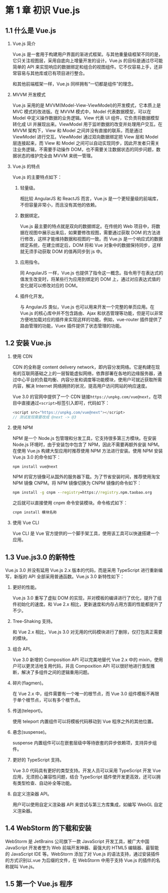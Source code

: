 # 第 1 章 初识 Vue.js

## 1.1 什么是 Vue.js

1. Vue.js 简介

   Vue.js 是一套用于构建用户界面的渐进式框架。与其他重量级框架不同的是，它只关注视图层，采用自底向上增量开发的设计。Vue.js 的目标是通过尽可能简单的 API 来实现响应的数据绑定和组合的视图组件。它不仅容易上手，还非常容易与其他库或已有项目进行整合。

   和其他前端框架一样，Vue.js 同样拥有“一切都是组件”的理念。

2. MVVM 开发模式

   Vue.js 采用的是 MVVM(Model-View-ViewModel)的开发模式，它本质上是 MVC 模式的改进版。在 MVVM 模式中，Model 代表数据模型，可以在 Model 中定义操作数据的业务逻辑。View 代表 UI 组件，它负责将数据模型转化成 UI 并展现出来。ViewModel 用于监听数据的改变并处理用户交互。在 MVVM 架构下，View 和 Model 之间并没有直接的联系，而是通过 ViewModel 进行交互。ViewModel 通过双向数据绑定把 View 层和 Model 层连接起来，而 View 和 Model 之间可以自动实现同步，因此开发者只需关注业务逻辑，不需要手动操作 DOM，也不需要关注数据状态的同步问题，数据状态的维护完全由 MVVM 来统一管理。

3. Vue.js 的特点

   Vue.js 的主要特点如下：

   1. 轻量级。

      相比较 AngularJS 和 ReactJS 而言，Vue.js 是一个更轻量级的前端库，不但容量非常小，而且没有其他的依赖。

   2. 数据绑定。

      Vue.js 最主要的特点就是双向的数据绑定。在传统的 Web 项目中，将数据在视图中展示出来后，如果要修改视图，需要通过获取 DOM 的方法进行修改，这样才能维持数据和视图的一致。而 Vue.js 是一个响应式的数据绑定系统，在建立绑定后，DOM 将和 Vue 对象中的数据保持同步，这样就无须手动获取 DOM 的值再同步到 js 中。

   3. 应用指令。

      同 AngularJS 一样，Vue.js 也提供了指令这一概念。指令用于在表达式的值发生改变时，将某些行为应用到绑定的 DOM 上，通过对应表达式值的变化就可以修改对应的 DOM。

   4. 插件化开发。

      与 AngularJS 类似，Vue.js 也可以用来开发一个完整的单页应用。在 Vue.js 的核心库中并不包含路由、Ajax 和状态管理等功能，但是可以非常方便地加载对应的插件来实现这样的功能。例如，vue-router 插件提供了路由管理的功能，Vuex 插件提供了状态管理的功能。

## 1.2 安装 Vue.js

1. 使用 CDN

   CDN 的全称是 content delivery network，即内容分发网络。它是构建在现有的互联网基础之上的一层智能虚拟网络，依靠部署在各地的边缘服务器，通过中心平台的负载均衡、内容分发和调度等功能模块，使用户可就近获取所需内容，解决 Internet 网络拥挤的状况，提高用户访问网站的响应速度。

   Vue 3.0 的官网中提供了一个 CDN 链接`https://unpkg.com/vue@next`​，在项目中直接通过`<script>`标签引入即可，代码如下：

   ```js
   <script src="https://unpkg.com/vue@next"></script>
   // 测试发现需要改成 @next -> @3
   ```

2. 使用 NPM

   NPM 是一个 Node.js 包管理和分发工具，它支持很多第三方模块。在安装 Node.js 环境时，由于安装包中包含了 NPM，因此不需要再额外安装 NPM。在使用 Vue.js 构建大型应用时推荐使用 NPM 方法进行安装。使用 NPM 安装 Vue.js 3.0 的命令如下：

   ```cmd
   npm install vue@next
   ```

   NPM 的官方镜像可从国外的服务器下载。为了节省安装时间，推荐使用淘宝 NPM 镜像 CNPM。将 NPM 镜像切换为 CNPM 镜像的命令如下：

   ```cmd
   npm install -g cnpm --registry=https://registry.npm.taobao.org
   ```

   之后就可以直接使用 cnpm 命令安装模块。命令格式如下：

   ```cmd
   cnpm install 模块名称
   ```

3. 使用 Vue CLI

   Vue CLI 是 Vue 官方提供的一个脚手架工具，使用该工具可以快速搭建一个应用。

## 1.3 Vue.js3.0 的新特性

Vue.js 3.0 并没有延用 Vue.js 2.x 版本的代码，而是采用 TypeScript 进行重新编写，新版的 API 全部采用普通函数。Vue.js 3.0 新特性如下：

1. 更好的性能。

   Vue.js 3.0 重写了虚拟 DOM 的实现，并对模板的编译进行了优化，提升了组件初始化的速度。和 Vue 2.x 相比，更新速度和内存占用方面的性能都提升了不少。

2. Tree-Shaking 支持。

   和 Vue 2.x 相比，Vue.js 3.0 对无用的代码模块进行了删除，仅打包真正需要的模块。

3. 组合 API。

   Vue 3.0 新增的 Composition API 可以完美地替代 Vue 2.x 中的 mixin，使用户可以更灵活地复用代码，并且 Compoxition API 可以很好地进行类型推断，解决了多组件之间的逻辑重用问题。

4. 碎片(flagmen)。

   在 Vue 2.x 中，组件需要有一个唯一的根节点，而 Vue 3.0 组件模板不再限于单个根节点，可以有多个根节点。

5. 传送(teleport)。

   使用 teleport 内置组件可以将模板代码移动到 Vue 程序之外的其他位置。

6. 悬念(suspense)。

   suspense 内置组件可以在嵌套层级中等待嵌套的异步依赖项，支持异步组件。

7. 更好的 TypeScript 支持。

   Vue 3.0 代码具有更好的类型支持。开发人员可以采用 TypeScript 开发 Vue 应用，无须担心兼容性问题，结合 TypeScript 插件使开发更高效，还可以拥有类型检查、自动补全等功能。

8. 自定义渲染器 API。

   用户可以使用自定义渲染器 API 来尝试与第三方库集成，如编写 WebGL 自定义渲染器。

## 1.4 WebStorm 的下载和安装

WebStorm 是 JetBrains 公司旗下一款 JavaScript 开发工具，被广大中国 JavaScript 开发者誉为 Web 前端开发神器、最强大的 HTML5 编辑器、最智能的 JavaScript IDE 等。WebStorm 添加了对 Vue.js 的语法支持，通过安装插件的方式识别以.vue 为后缀的文件，在 WebStorm 中用于支持 Vue.js 的插件的名称就叫 Vue.js。

## 1.5 第一个 Vue.js 程序
